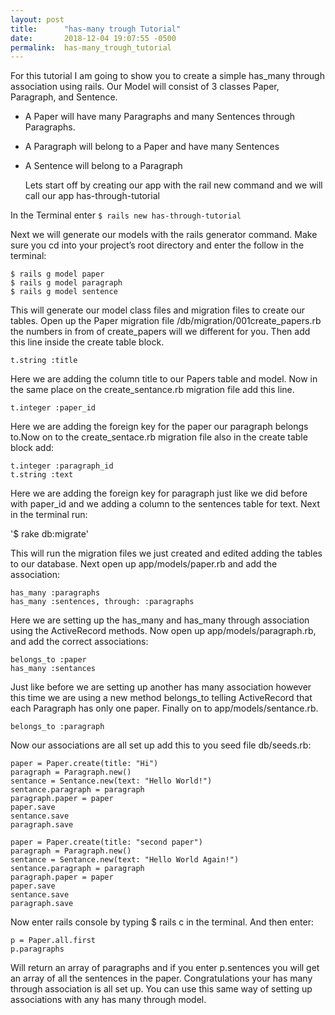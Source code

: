 ```yaml
---
layout: post
title:      "has-many trough Tutorial"
date:       2018-12-04 19:07:55 -0500
permalink:  has-many_trough_tutorial
---
```



For this tutorial I am going to show you to create a simple has_many through association using rails. Our Model will consist of 3 classes Paper, Paragraph, and Sentence.

* A Paper will have many Paragraphs and many Sentences through Paragraphs. 
* A Paragraph will belong to a Paper and have many Sentences
* A Sentence will belong to a Paragraph 

	Lets start off by creating our app with the rail new command and we will call our app has-through-tutorial
	

In the Terminal enter 
`$ rails new has-through-tutorial`


Next we will generate our models with the rails generator command. Make sure you cd into your project’s root directory and enter the follow in the terminal:
			

```
$ rails g model paper
$ rails g model paragraph
$ rails g model sentence
```


This will generate our model class files and migration files to create our tables. Open up the Paper migration file /db/migration/001create_papers.rb the numbers in from of create_papers will we different for you. Then add this line inside the create table block.


`t.string :title`

Here we are adding the column title to our Papers table and model. Now in the same place on the create_sentance.rb migration file add this line. 
	

`t.integer :paper_id`


Here we are adding the foreign key for the paper our paragraph belongs to.Now on to the create_sentace.rb migration file also in the create table block add:
	
```
t.integer :paragraph_id
t.string :text
```

 Here we are adding the foreign key for paragraph just like we did before with paper_id and we adding a column to the sentences table for text. Next in the terminal run:


'$ rake db:migrate'


This will run the migration files we just created and edited adding the tables to our database. Next open up app/models/paper.rb and add the association: 

```
has_many :paragraphs
has_many :sentences, through: :paragraphs
```

Here we are setting up the has_many and has_many through association using the ActiveRecord methods. Now open up app/models/paragraph.rb, and add the correct associations: 

```
belongs_to :paper
has_many :sentances
```

Just like before we are setting up another has many association however this time we are using a new method belongs_to telling ActiveRecord that each Paragraph has only one paper. Finally on to app/models/sentance.rb. 
	
```
belongs_to :paragraph
```

Now our associations are all set up add this to you seed file db/seeds.rb:
	
```
paper = Paper.create(title: "Hi")
paragraph = Paragraph.new()
sentance = Sentance.new(text: "Hello World!")
sentance.paragraph = paragraph
paragraph.paper = paper
paper.save
sentance.save
paragraph.save

paper = Paper.create(title: "second paper")
paragraph = Paragraph.new()
sentance = Sentance.new(text: "Hello World Again!")
sentance.paragraph = paragraph
paragraph.paper = paper
paper.save
sentance.save
paragraph.save
```


Now enter rails console by typing $ rails c in the terminal. And then enter:

```
p = Paper.all.first
p.paragraphs
```

Will return an array of paragraphs and if you enter p.sentences you will get an array of all the sentences in the paper. Congratulations your has many through association is all set up. You can use this same way of setting up associations with any has many through model. 


		
